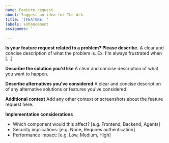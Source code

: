 ```yaml
---
name: Feature request
about: Suggest an idea for The Ark
title: '[FEATURE] '
labels: enhancement
assignees: ''

---
```


**Is your feature request related to a problem? Please describe.**
A clear and concise description of what the problem is. Ex. I'm always frustrated when [...]

**Describe the solution you'd like**
A clear and concise description of what you want to happen.

**Describe alternatives you've considered**
A clear and concise description of any alternative solutions or features you've considered.

**Additional context**
Add any other context or screenshots about the feature request here.

**Implementation considerations**
- Which component would this affect? [e.g. Frontend, Backend, Agents]
- Security implications: [e.g. None, Requires authentication]
- Performance impact: [e.g. Low, Medium, High]